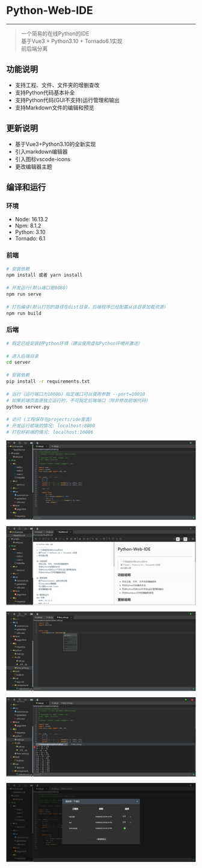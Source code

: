 # Python-Web-IDE
-----------
> 一个简易的在线Python的IDE    
> 基于Vue3 + Python3.10 + Tornado6.1实现    
> 前后端分离

## 功能说明
- 支持工程、文件、文件夹的增删查改
- 支持Python代码基本补全
- 支持Python代码(GUI不支持)运行管理和输出
- 支持Markdown文件的编辑和预览
  
## 更新说明
- 基于Vue3+Python3.10的全新实现
- 引入markdown编辑器
- 引入图标vscode-icons
- 更改编辑器主题

## 编译和运行
### 环境
- Node: 16.13.2
- Npm: 8.1.2
- Python: 3.10
- Tornado: 6.1

### 前端
```bash
# 安装依赖
npm install 或者 yarn install

# 开发运行(默认端口是8080)
npm run serve

# 打包编译(默认打包的路径在dist目录，后端程序已经配置从该目录加载资源)
npm run build
```

### 后端
```bash
# 假定已经安装好Python环境（建议使用虚拟Python环境并激活）

# 进入后端目录
cd server

# 安装依赖
pip install -r requirements.txt

# 运行（运行端口为10086）指定端口可以使用参数 --port=10010
# 如果前端页面是独立运行的，不可指定后端端口（除非修改前端代码）
python server.py

# 访问 (工程保存在projects/ide里面)
# 开发运行前端的情况: localhost:8080
# 打包好前端的情况: localhost:10086
```

![image](docs/img/py_code.png)

![image](docs/img/md_code.png)

![image](docs/img/py_complete.png)

![image](docs/img/py_run.png)

![image](docs/img/projects.png)